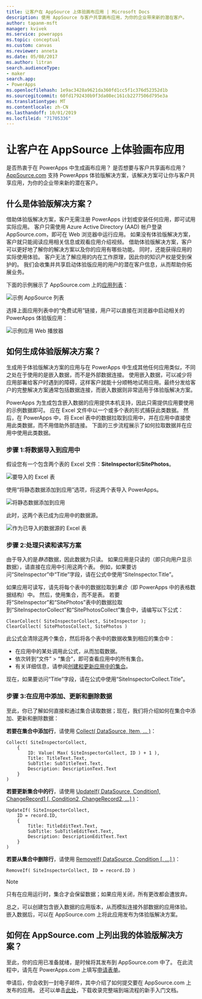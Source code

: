 ```yaml
---
title: 让客户在 AppSource 上体验画布应用 | Microsoft Docs
description: 使用 AppSource 与客户共享画布应用，为你的企业带来新的潜在客户。
author: tapanm-msft
manager: kvivek
ms.service: powerapps
ms.topic: conceptual
ms.custom: canvas
ms.reviewer: anneta
ms.date: 05/08/2017
ms.author: litran
search.audienceType:
- maker
search.app:
- PowerApps
ms.openlocfilehash: 1e9ac3428a9621da360fd1cc5f1c376d52352d1b
ms.sourcegitcommit: 60fd1792430b9f3da08ec161cb2277506d795e3a
ms.translationtype: MT
ms.contentlocale: zh-CN
ms.lasthandoff: 10/01/2019
ms.locfileid: "71705336"
---
```

# <a name="let-customers-test-drive-your-canvas-app-on-appsource"></a>让客户在 AppSource 上体验画布应用

是否热衷于在 PowerApps 中生成画布应用？ 是否想要与客户共享画布应用？ [AppSource.com](https://appsource.microsoft.com) 支持 PowerApps 体验版解决方案，该解决方案可让你与客户共享应用，为你的企业带来新的潜在客户。

## <a name="what-is-a-test-drive-solution"></a>什么是体验版解决方案？

借助体验版解决方案，客户无需注册 PowerApps 计划或安装任何应用，即可试用实际应用。 客户只需使用 Azure Active Directory (AAD) 帐户登录 AppSource.com，即可在 Web 浏览器中运行应用。 如果没有体验版解决方案，客户就只能阅读应用相关信息或观看应用介绍视频。 借助体验版解决方案，客户可以更好地了解你的解决方案以及你的应用有哪些功能。 同时，还能获得应用的实际使用体验。 客户无法了解应用的内在工作原理，因此你的知识产权是受到保护的。 我们会收集并共享启动体验版应用的用户的潜在客户信息，从而帮助你拓展业务。

下面的示例展示了 AppSource.com 上的[应用列表](https://go.microsoft.com/fwlink/?linkid=848867)：

![示例 AppSource 列表 ](./media/dev-appsource-test-drive/sample-app-source-listing.png)

选择上面应用列表中的“免费试用”链接，用户可以直接在浏览器中启动相关的 PowerApps 体验版应用：

![示例应用 Web 播放器](./media/dev-appsource-test-drive/sample-app-web-player.png)

## <a name="how-do-i-build-a-test-drive-solution"></a>如何生成体验版解决方案？
生成用于体验版解决方案的应用与在 PowerApps 中生成其他任何应用类似，不同之处在于使用的是嵌入数据，而不是外部数据连接。 使用嵌入数据，可以减少将应用部署给客户时遇到的障碍，这样客户就能十分顺畅地试用应用。最终分发给客户的完整解决方案通常包括数据连接，而嵌入数据则非常适用于体验版解决方案。

PowerApps 为生成包含嵌入数据的应用提供本机支持，因此只需提供应用要使用的示例数据即可。 应在 Excel 文件中以一个或多个表的形式捕获此类数据。 然后，在 PowerApps 中，将 Excel 表中的数据拉取到应用中，并在应用中直接使用此类数据，而不用借助外部连接。 下面的三步流程展示了如何拉取数据并在应用中使用此类数据。

### <a name="step-1-import-data-into-the-app"></a>步骤 1:将数据导入到应用中
假设您有一个包含两个表的 Excel 文件：**SiteInspector**和**SitePhotos**。

![要导入的 Excel 表](./media/dev-appsource-test-drive/excel-file.png)

使用“将静态数据添加到应用”选项，将这两个表导入 PowerApps。

![将静态数据添加到应用](./media/dev-appsource-test-drive/static-data.png)

此时，这两个表已成为应用中的数据源。

![作为已导入的数据源的 Excel 表](./media/dev-appsource-test-drive/data-sources.png)

### <a name="step-2-handling-read-only-and-read-write-scenarios"></a>步骤 2:处理只读和读写方案
由于导入的是*静态*数据，因此数据为只读。 如果应用是只读的（即只向用户显示数据），请直接在应用中引用这两个表。 例如，如果要访问“SiteInspector”中“Title”字段，请在公式中使用“SiteInspector.Title”。

如果应用可读写，请先将每个表中的数据拉取到*集合*（即 PowerApps 中的表格数据结构）中。 然后，使用集合，而不是表。 若要将“SiteInspector”和“SitePhotos”表中的数据拉取到“SiteInspectorCollect”和“SitePhotosCollect”集合中，请编写以下公式：

```powerapps-dot
ClearCollect( SiteInspectorCollect, SiteInspector ); 
ClearCollect( SitePhotosCollect, SitePhotos )
```

此公式会清除这两个集合，然后将各个表中的数据收集到相应的集合中：

* 在应用中的某处调用此公式，从而加载数据。
* 依次转到“文件” > “集合”，即可查看应用中的所有集合。
* 有关详细信息，请参阅[创建和更新应用中的集合](../canvas-apps/create-update-collection.md)。

现在，如果要访问“Title”字段，请在公式中使用“SiteInspectorCollect.Title”。

### <a name="step-3-add-update-and-delete-data-in-your-app"></a>步骤 3:在应用中添加、更新和删除数据
至此，你已了解如何直接和通过集合读取数据；现在，我们将介绍如何在集合中添加、更新和删除数据：

**若要在集合中添加行**，请使用 [Collect( DataSource, Item, ... )](../canvas-apps/functions/function-clear-collect-clearcollect.md)：

```powerapps-dot
Collect( SiteInspectorCollect,
    {
        ID: Value( Max( SiteInspectorCollect, ID ) + 1 ),
        Title: TitleText.Text,
        SubTitle: SubTitleText.Text,
        Description: DescriptionText.Text
    }
)
```

**若要更新集合中的行**，请使用 [UpdateIf( DataSource, Condition1, ChangeRecord1 [, Condition2, ChangeRecord2, ...] )](../canvas-apps/functions/function-update-updateif.md)：

```powerapps-dot
UpdateIf( SiteInspectorCollect,
    ID = record.ID,
    {
        Title: TitleEditText.Text,
        SubTitle: SubTitleEditText.Text,
        Description: DescriptionEditText.Text
    }
)
```

**若要从集合中删除行**，请使用 [RemoveIf( DataSource, Condition [, ...] )](../canvas-apps/functions/function-remove-removeif.md)：

```powerapps-dot
RemoveIf( SiteInspectorCollect, ID = record.ID )
```

> [!NOTE]
> 只有在应用运行时，集合才会保留数据；如果应用关闭，所有更改都会遭放弃。

总之，可以创建包含嵌入数据的应用版本，从而模拟连接外部数据的应用体验。 嵌入数据后，可以在 AppSource.com 上将此应用发布为体验版解决方案。

## <a name="how-do-i-list-my-test-drive-solution-on-appsourcecom"></a>如何在 AppSource.com 上列出我的体验版解决方案？
至此，你的应用已准备就绪，是时候将其发布到 AppSource.com 中了。 在此流程中，请先在 PowerApps.com 上填写[申请表单](https://powerapps.microsoft.com/partners/get-listed/)。

申请后，你会收到一封电子邮件，其中介绍了如何提交要在 AppSource.com 上发布的应用。 还可以单击[此处](https://go.microsoft.com/fwlink/?linkid=851031)，下载收录完整端到端流程的新手入门文档。

